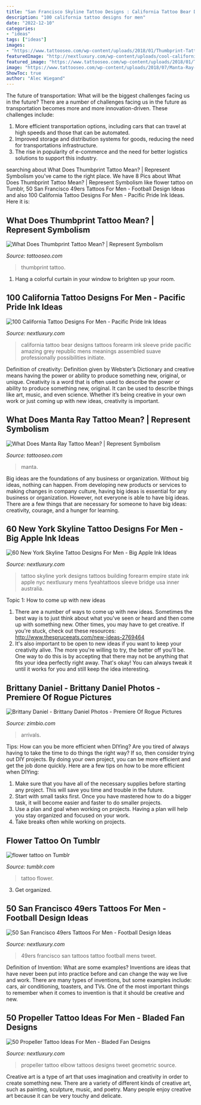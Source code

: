 ```yaml
---
title: "San Francisco Skyline Tattoo Designs : California Tattoo Bear Designs Tattoos Forearm Ink Sleeve Pride Pacific Amazing Grey Republic Mens Meanings Assembled Suave Professionally Possibilities Initiate"
description: "100 california tattoo designs for men"
date: "2022-12-10"
categories:
- "ideas"
tags: ["ideas"]
images:
- "https://www.tattooseo.com/wp-content/uploads/2018/01/Thumbprint-Tattoo-10.jpg"
featuredImage: "http://nextluxury.com/wp-content/uploads/cool-california-republic-mens-black-and-grey-shaded-tattoos.jpg"
featured_image: "https://www.tattooseo.com/wp-content/uploads/2018/01/Thumbprint-Tattoo-10.jpg"
image: "https://www.tattooseo.com/wp-content/uploads/2018/07/Manta-Ray-Tattoo-Meaning-8.jpg"
ShowToc: true
author: "Alec Wiegand"
---
```



The future of transportation: What will be the biggest challenges facing us in the future?
There are a number of challenges facing us in the future as transportation becomes more and more innovation-driven. These challenges include: 
1) More efficient transportation options, including cars that can travel at high speeds and those that can be automated.
2) Improved storage and distribution systems for goods, reducing the need for transportations infrastructure. 
3) The rise in popularity of e-commerce and the need for better logistics solutions to support this industry.

	

		
searching about What Does Thumbprint Tattoo Mean? | Represent Symbolism you've came to the right place. We have 8 Pics about What Does Thumbprint Tattoo Mean? | Represent Symbolism like flower tattoo on Tumblr, 50 San Francisco 49ers Tattoos For Men - Football Design Ideas and also 100 California Tattoo Designs For Men - Pacific Pride Ink Ideas. Here it is:
		
    
## What Does Thumbprint Tattoo Mean? | Represent Symbolism

<img loading=lazy src="https://www.tattooseo.com/wp-content/uploads/2018/01/Thumbprint-Tattoo-10.jpg" onerror="this.onerror=null;this.src='https://tse3.mm.bing.net/th?id=OIP.hJwYwCHaZtmp0_rGu6UcXAAAAA&amp;pid=15.1';" alt="What Does Thumbprint Tattoo Mean? | Represent Symbolism">

_Source: tattooseo.com_

>thumbprint tattoo. 

	

1. Hang a colorful curtain in your window to brighten up your room.

    
## 100 California Tattoo Designs For Men - Pacific Pride Ink Ideas

<img loading=lazy src="http://nextluxury.com/wp-content/uploads/cool-california-republic-mens-black-and-grey-shaded-tattoos.jpg" onerror="this.onerror=null;this.src='https://tse2.mm.bing.net/th?id=OIP.kZ3rAiKCV6otgMjzKooLjwHaHE&amp;pid=15.1';" alt="100 California Tattoo Designs For Men - Pacific Pride Ink Ideas">

_Source: nextluxury.com_

>california tattoo bear designs tattoos forearm ink sleeve pride pacific amazing grey republic mens meanings assembled suave professionally possibilities initiate. 

	

Definition of creativity: Definition given by Webster’s Dictionary and creative means having the power or ability to produce something new, original, or unique.
Creativity is a word that is often used to describe the power or ability to produce something new, original. It can be used to describe things like art, music, and even science. Whether it’s being creative in your own work or just coming up with new ideas, creativity is important.

    
## What Does Manta Ray Tattoo Mean? | Represent Symbolism

<img loading=lazy src="https://www.tattooseo.com/wp-content/uploads/2018/07/Manta-Ray-Tattoo-Meaning-8.jpg" onerror="this.onerror=null;this.src='https://tse2.mm.bing.net/th?id=OIP.tJTL21tsbqamAwW9XmzNJgAAAA&amp;pid=15.1';" alt="What Does Manta Ray Tattoo Mean? | Represent Symbolism">

_Source: tattooseo.com_

>manta. 

	

Big ideas are the foundations of any business or organization. Without big ideas, nothing can happen. From developing new products or services to making changes in company culture, having big ideas is essential for any business or organization. However, not everyone is able to have big ideas. There are a few things that are necessary for someone to have big ideas: creativity, courage, and a hunger for learning.

    
## 60 New York Skyline Tattoo Designs For Men - Big Apple Ink Ideas

<img loading=lazy src="http://nextluxury.com/wp-content/uploads/male-with-cool-new-york-skyline-tattoo-design.jpg" onerror="this.onerror=null;this.src='https://tse4.mm.bing.net/th?id=OIP.kpXtfm-wxM8urgon7PVi2AHaHa&amp;pid=15.1';" alt="60 New York Skyline Tattoo Designs For Men - Big Apple Ink Ideas">

_Source: nextluxury.com_

>tattoo skyline york designs tattoos building forearm empire state ink apple nyc nextluxury mens fyeahtattoos sleeve bridge usa inner australia. 

	

Topic 1: How to come up with new ideas
1. There are a number of ways to come up with new ideas. Sometimes the best way is to just think about what you've seen or heard and then come up with something new. Other times, you may have to get creative. If you're stuck, check out these resources: http://www.thespruceeats.com/new-ideas-2769464
2. It's also important to be open to new ideas if you want to keep your creativity alive. The more you're willing to try, the better off you'll be. One way to do this is by accepting that there may not be anything that fits your idea perfectly right away. That's okay! You can always tweak it until it works for you and still keep the idea interesting.


    
## Brittany Daniel - Brittany Daniel Photos - Premiere Of Rogue Pictures

<img loading=lazy src="https://www1.pictures.zimbio.com/gi/Premiere+Rogue+Pictures+Skyline+Arrivals+ED36aGDvTYvx.jpg" onerror="this.onerror=null;this.src='https://tse1.mm.bing.net/th?id=OIP.Zz3DKzWNJb2TzcEC6nJEMwHaLe&amp;pid=15.1';" alt="Brittany Daniel - Brittany Daniel Photos - Premiere Of Rogue Pictures">

_Source: zimbio.com_

>arrivals. 

	

Tips: How can you be more efficient when DIYing?
Are you tired of always having to take the time to do things the right way? If so, then consider trying out DIY projects. By doing your own project, you can be more efficient and get the job done quickly. Here are a few tips on how to be more efficient when DIYing: 
1. Make sure that you have all of the necessary supplies before starting any project. This will save you time and trouble in the future.
2. Start with small tasks first. Once you have mastered how to do a bigger task, it will become easier and faster to do smaller projects. 
3. Use a plan and goal when working on projects. Having a plan will help you stay organized and focused on your work. 
4. Take breaks often while working on projects.

    
## Flower Tattoo On Tumblr

<img loading=lazy src="https://66.media.tumblr.com/6cc9b5f3d4b946c79ae1a4040f62b46d/tumblr_o5focbr8C81s4xlr9o1_500.jpg" onerror="this.onerror=null;this.src='https://tse1.mm.bing.net/th?id=OIP.BxBiXXDugyyxFKr9tLiO7AHaHa&amp;pid=15.1';" alt="flower tattoo on Tumblr">

_Source: tumblr.com_

>tattoo flower. 

	

3. Get organized.

    
## 50 San Francisco 49ers Tattoos For Men - Football Design Ideas

<img loading=lazy src="http://nextluxury.com/wp-content/uploads/mens-simple-logo-san-francisco-49ers-tattoo-on-leg-calf.jpg" onerror="this.onerror=null;this.src='https://tse4.mm.bing.net/th?id=OIP.hjPk77EKbtJ8dI3cQWGg5AHaHa&amp;pid=15.1';" alt="50 San Francisco 49ers Tattoos For Men - Football Design Ideas">

_Source: nextluxury.com_

>49ers francisco san tattoos tattoo football mens tweet. 

	

Definition of Invention: What are some examples?
Inventions are ideas that have never been put into practice before and can change the way we live and work. There are many types of inventions, but some examples include: cars, air conditioning, toasters, and TVs. One of the most important things to remember when it comes to invention is that it should be creative and new.

    
## 50 Propeller Tattoo Ideas For Men - Bladed Fan Designs

<img loading=lazy src="http://nextluxury.com/wp-content/uploads/unique-propeller-tattoos-for-men.jpg" onerror="this.onerror=null;this.src='https://tse4.mm.bing.net/th?id=OIP.PsCVu4EIUMRM2FUVQ8-LRwHaHa&amp;pid=15.1';" alt="50 Propeller Tattoo Ideas For Men - Bladed Fan Designs">

_Source: nextluxury.com_

>propeller tattoo elbow tattoos designs tweet geometric source. 

	

Creative art is a type of art that uses imagination and creativity in order to create something new. There are a variety of different kinds of creative art, such as painting, sculpture, music, and poetry. Many people enjoy creative art because it can be very touchy and delicate.

